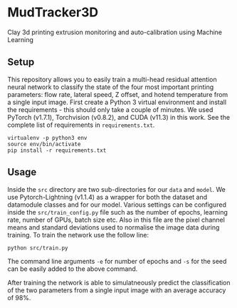 # MudTracker3D
Clay 3d printing extrusion monitoring and auto-calibration using Machine Learning

## Setup

This repository allows you to easily train a multi-head residual attention neural network to classify the state of the four most important printing parameters: flow rate, lateral speed, Z offset, and hotend temperature from a single input image.
First create a Python 3 virtual environment and install the requirements - this should only take a couple of minutes. We used PyTorch (v1.7.1), Torchvision (v0.8.2), and CUDA (v11.3) in this work. See the complete list of requirements in `requirements.txt`.

```
virtualenv -p python3 env
source env/bin/activate
pip install -r requirements.txt
```

## Usage

Inside the `src` directory are two sub-directories for our `data` and `model`. We use Pytorch-Lightning (v1.1.4) as a wrapper for both the dataset and datamodule classes and for our model.
Various settings can be configured inside the `src/train_config.py` file such as the number of epochs, learning rate, number of GPUs, batch size etc. Also in this file are the pixel channel means and standard deviations used to normalise the image data during training. 
To train the network use the follow line:

```
python src/train.py
```

The command line arguments `-e` for number of epochs and `-s` for the seed can be easily added to the above command.

After training the network is able to simulatneously predict the classification of the two parameters from a single input image with an average accuracy of 98%.

